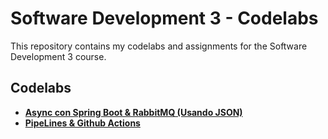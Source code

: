 # Software Development 3 - Codelabs

This repository contains my codelabs and assignments for the Software Development 3 course.

## Codelabs
- **[Async con Spring Boot & RabbitMQ (Usando JSON)](CodeLabs/Async%20con%20Spring%20Boot%20&%20RabbitMQ%20(Usando%20JSON))**
- **[PipeLines & Github Actions](https://github.com/lDavidSantiago/cliente-service-codelab)**

